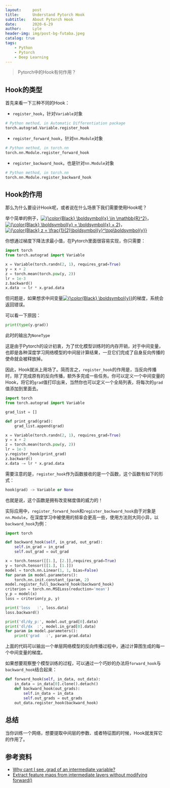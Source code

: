 ```yaml
---
layout:     post
title:      Understand Pytorch Hook
subtitle:   About Pytorch Hook
date:       2020-6-29
author:     Lyle
header-img: img/post-bg-futaba.jpeg
catalog: true
tags:
    - Python
    - Pytorch
    - Deep Learning
---
```


>Pytorch中的Hook有何作用？

## Hook的类型

首先来看一下三种不同的Hook：

- `register_hook`，针对`Variable`对象

```python
# Python method, in Automatic Differentiation package
torch.autograd.Variable.register_hook
```

- `register_forward_hook`，针对`nn.Module`对象

```python
# Python method, in torch.nn
torch.nn.Module.register_forward_hook
```

- `register_backward_hook`，也是针对`nn.Module`对象

```python
# Python method, in torch.nn
torch.nn.Module.register_backward_hook
```

## Hook的作用

那么为什么要设计Hook呢，或者说在什么场景下我们需要使用Hook呢？

举个简单的例子，<a href="https://www.codecogs.com/eqnedit.php?latex=\inline&space;{\color{Black}&space;\boldsymbol{x}&space;\in&space;\mathbb{R}^2}" target="_blank"><img src="https://latex.codecogs.com/svg.latex?\inline&space;{\color{Black}&space;\boldsymbol{x}&space;\in&space;\mathbb{R}^2}" title="{\color{Black} \boldsymbol{x} \in \mathbb{R}^2}" /></a>，<a href="https://www.codecogs.com/eqnedit.php?latex=\inline&space;{\color{Black}&space;\boldsymbol{y}&space;=&space;\boldsymbol{x}&space;&plus;&space;2}" target="_blank"><img src="https://latex.codecogs.com/svg.latex?\inline&space;{\color{Black}&space;\boldsymbol{y}&space;=&space;\boldsymbol{x}&space;&plus;&space;2}" title="{\color{Black} \boldsymbol{y} = \boldsymbol{x} + 2}" /></a>，<a href="https://www.codecogs.com/eqnedit.php?latex=\inline&space;{\color{Black}&space;z&space;=&space;\frac{1}{2}\boldsymbol{y}^\top\boldsymbol{y}}" target="_blank"><img src="https://latex.codecogs.com/svg.latex?\inline&space;{\color{Black}&space;z&space;=&space;\frac{1}{2}\boldsymbol{y}^\top\boldsymbol{y}}" title="{\color{Black} z = \frac{1}{2}\boldsymbol{y}^\top\boldsymbol{y}}" /></a>

你想通过梯度下降法求最小值，在Pytorch里面很容易实现，你只需要：

```python
import torch
from torch.autograd import Variable

x = Variable(torch.randn(2, 1), requires_grad=True)
y = x + 2
z = torch.mean(torch.pow(y, 2))
lr = 1e-3
z.backward()
x.data -= lr * x.grad.data
```

但问题是，如果想求中间变量<a href="https://www.codecogs.com/eqnedit.php?latex=\inline&space;{\color{Black}&space;\boldsymbol{y}}" target="_blank"><img src="https://latex.codecogs.com/svg.latex?\inline&space;{\color{Black}&space;\boldsymbol{y}}" title="{\color{Black} \boldsymbol{y}}" /></a>的梯度，系统会返回错误。

可以看一下原因：

```python
print(type(y.grad))
```

此时的输出为`NoneType`

这是由于Pytorch的设计初衷，为了优化模型训练时的内存开销，对于中间变量，也即是各种深度学习网络模型的中间层计算结果，一旦它们完成了自身反向传播的使命就会被释放掉。

因此，Hook就派上用场了。简而言之，`register_hook`的作用是，当反向传播时，除了完成原有的反向传播，额外多完成一些任务。你可以定义一个中间变量的Hook，将它的`grad`值打印出来，当然你也可以定义一个全局列表，将每次的`grad`值添加到里面去。

```python
import torch
from torch.autograd import Variable

grad_list = []

def print_grad(grad):
    grad_list.append(grad)

x = Variable(torch.randn(2, 1), requires_grad=True)
y = x + 2
z = torch.mean(torch.pow(y, 2))
lr = 1e-3
y.register_hook(print_grad)
z.backward()
x.data -= lr * x.grad.data
```

需要注意的是，`register_hook`作为函数接收的是一个函数，这个函数有如下的形式：

```python
hook(grad) -> Variable or None
```

也就是说，这个函数是拥有改变梯度值的威力的！

实际应用中，`register_forward_hook`和`register_backward_hook`由于对象是`nn.Module`，在深度学习中被使用的频率会更高一些，使用方法则大同小异，以`backward_hook`为例：

```python
import torch

def backward_hook(self, in_grad, out_grad):
    self.in_grad = in_grad
    self.out_grad = out_grad

x = torch.tensor([[1.], [2.]],requires_grad=True)
y = torch.tensor([[1.], [1.]])
model = torch.nn.Linear(1, 1, bias=False)
for param in model.parameters():
    torch.nn.init.constant_(param, 2)
model.register_full_backward_hook(backward_hook)
criterion = torch.nn.MSELoss(reduction='mean')
y_p = model(x)
loss = criterion(y_p, y)

print('loss   :', loss.data)
loss.backward()

print('dl/dy_p:', model.out_grad[0].data)
print('dl/dx  :', model.in_grad[0].data)
for param in model.parameters():
    print('grad   :', param.grad.data)
```

上面的代码可以输出一个单层网络模型的反向传播过程中，通过计算图生成的每一个中间变量的梯度。

如果想要观察整个模型训练的过程，可以通过一个巧妙的办法将`forward_hook`与`backward_hook`结合起来：

```python
def forward_hook(self, in_data, out_data):
    in_data = in_data[0].clone().detach()
    def backward_hook(out_grads):
        self.in_data = in_data
        self.out_grads = out_grads
    out_data.register_hook(backward_hook)
```

## 总结

当你训练一个网络，想要提取中间层的参数、或者特征图的时候，Hook就发挥它的作用了。

## 参考资料

- [Why cant I see .grad of an intermediate variable?](https://discuss.pytorch.org/t/why-cant-i-see-grad-of-an-intermediate-variable/94)
- [Extract feature maps from intermediate layers without modifying forward()](https://discuss.pytorch.org/t/extract-feature-maps-from-intermediate-layers-without-modifying-forward/1390)
